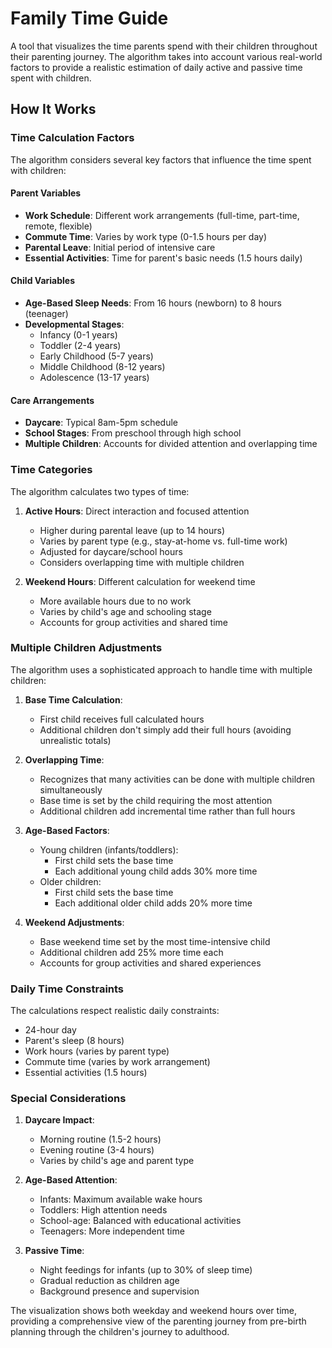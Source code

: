 # Family Time Guide

A tool that visualizes the time parents spend with their children throughout their parenting journey. The algorithm takes into account various real-world factors to provide a realistic estimation of daily active and passive time spent with children.

## How It Works

### Time Calculation Factors

The algorithm considers several key factors that influence the time spent with children:

#### Parent Variables
- **Work Schedule**: Different work arrangements (full-time, part-time, remote, flexible)
- **Commute Time**: Varies by work type (0-1.5 hours per day)
- **Parental Leave**: Initial period of intensive care
- **Essential Activities**: Time for parent's basic needs (1.5 hours daily)

#### Child Variables
- **Age-Based Sleep Needs**: From 16 hours (newborn) to 8 hours (teenager)
- **Developmental Stages**: 
  - Infancy (0-1 years)
  - Toddler (2-4 years)
  - Early Childhood (5-7 years)
  - Middle Childhood (8-12 years)
  - Adolescence (13-17 years)

#### Care Arrangements
- **Daycare**: Typical 8am-5pm schedule
- **School Stages**: From preschool through high school
- **Multiple Children**: Accounts for divided attention and overlapping time

### Time Categories

The algorithm calculates two types of time:

1. **Active Hours**: Direct interaction and focused attention
   - Higher during parental leave (up to 14 hours)
   - Varies by parent type (e.g., stay-at-home vs. full-time work)
   - Adjusted for daycare/school hours
   - Considers overlapping time with multiple children

2. **Weekend Hours**: Different calculation for weekend time
   - More available hours due to no work
   - Varies by child's age and schooling stage
   - Accounts for group activities and shared time

### Multiple Children Adjustments

The algorithm uses a sophisticated approach to handle time with multiple children:

1. **Base Time Calculation**:
   - First child receives full calculated hours
   - Additional children don't simply add their full hours (avoiding unrealistic totals)

2. **Overlapping Time**:
   - Recognizes that many activities can be done with multiple children simultaneously
   - Base time is set by the child requiring the most attention
   - Additional children add incremental time rather than full hours

3. **Age-Based Factors**:
   - Young children (infants/toddlers):
     - First child sets the base time
     - Each additional young child adds 30% more time
   - Older children:
     - First child sets the base time
     - Each additional older child adds 20% more time

4. **Weekend Adjustments**:
   - Base weekend time set by the most time-intensive child
   - Additional children add 25% more time each
   - Accounts for group activities and shared experiences

### Daily Time Constraints

The calculations respect realistic daily constraints:
- 24-hour day
- Parent's sleep (8 hours)
- Work hours (varies by parent type)
- Commute time (varies by work arrangement)
- Essential activities (1.5 hours)

### Special Considerations

1. **Daycare Impact**:
   - Morning routine (1.5-2 hours)
   - Evening routine (3-4 hours)
   - Varies by child's age and parent type

2. **Age-Based Attention**:
   - Infants: Maximum available wake hours
   - Toddlers: High attention needs
   - School-age: Balanced with educational activities
   - Teenagers: More independent time

3. **Passive Time**:
   - Night feedings for infants (up to 30% of sleep time)
   - Gradual reduction as children age
   - Background presence and supervision

The visualization shows both weekday and weekend hours over time, providing a comprehensive view of the parenting journey from pre-birth planning through the children's journey to adulthood. 